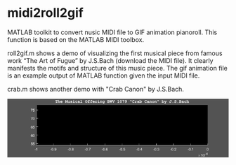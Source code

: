# midi2roll2gif
MATLAB toolkit to convert nusic MIDI file to GIF animation pianoroll. This function is based on the MATLAB MIDI toolbox.

roll2gif.m shows a demo of visualizing the first musical piece from famous work “The Art of Fugue” by J.S.Bach (download the MIDI file). It clearly manifests the motifs and structure of this music piece. The gif animation file is an example output of MATLAB function given the input MIDI file.

crab.m shows another demo with "Crab Canon" by J.S.Bach.

![alt tag](https://raw.githubusercontent.com/zhangz19/midi2roll2gif/master/crab.gif)
